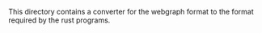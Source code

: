 This directory contains a converter for the webgraph format to the format required by the rust programs.